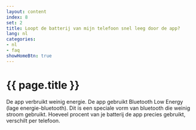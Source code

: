 ```yaml
---
layout: content
index: 8
set: 2
title: Loopt de batterij van mijn telefoon snel leeg door de app?
lang: nl
categories:
- nl
- faq
showHomeBtn: true
---
```


# {{ page.title }}

De app verbruikt weinig energie. De app gebruikt Bluetooth Low Energy (lage energie-bluetooth). Dit is een speciale vorm van bluetooth die weinig stroom gebruikt.
Hoeveel procent van je batterij de app precies gebruikt, verschilt per telefoon.
 
